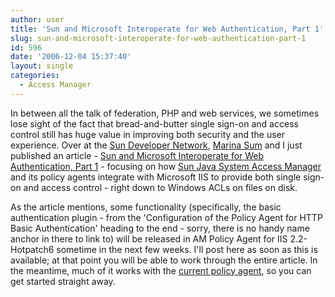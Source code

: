 ```yaml
---
author: user
title: 'Sun and Microsoft Interoperate for Web Authentication, Part 1'
slug: sun-and-microsoft-interoperate-for-web-authentication-part-1
id: 596
date: '2006-12-04 15:37:40'
layout: single
categories:
  - Access Manager
---
```


In between all the talk of federation, PHP and web services, we sometimes lose sight of the fact that bread-and-butter single sign-on and access control still has huge value in improving both security and the user experience. Over at the [Sun Developer Network](http://developers.sun.com/), [Marina Sum](http://weblogs.java.net/blog/marinasum/) and I just published an article - [Sun and Microsoft Interoperate for Web Authentication, Part 1](http://developers.sun.com/prodtech/identserver/reference/techart/interoperability.html) - focusing on how [Sun Java System Access Manager](http://www.sun.com/software/products/access_mgr/) and its policy agents integrate with Microsoft IIS to provide both single sign-on and access control - right down to Windows ACLs on files on disk.

As the article mentions, some functionality (specifically, the basic authentication plugin - from the 'Configuration of the Policy Agent for HTTP Basic Authentication' heading to the end - sorry, there is no handy name anchor in there to link to) will be released in AM Policy Agent for IIS 2.2-Hotpatch6 sometime in the next few weeks. I'll post here as soon as this is available; at that point you will be able to work through the entire article. In the meantime, much of it works with the [current policy agent](http://www.sun.com/download/products.xml?id=435d57bd), so you can get started straight away.